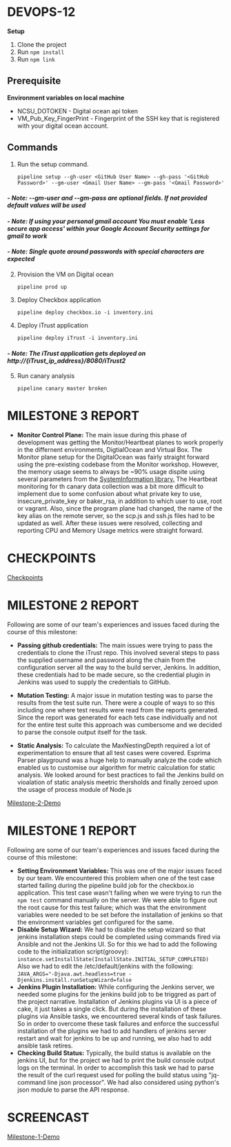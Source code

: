 # DEVOPS-12

**Setup**

1. Clone the project
2. Run ```npm install```
3. Run ```npm link```

## Prerequisite

**Environment variables on local machine**

- NCSU_DOTOKEN - Digital ocean api token
- VM_Pub_Key_FingerPrint - Fingerprint of the SSH key that is registered with your digital ocean account.

## Commands

1. Run the setup command.

    ```pipeline setup --gh-user <GitHub User Name> --gh-pass '<GitHub Password>' --gm-user <Gmail User Name> --gm-pass '<Gmail Password>'```

#### - *Note: --gm-user and --gm-pass are optional fields. If not provided default values will be used*
#### - *Note: If using your personal gmail account You must enable 'Less secure app access' within your Google Account Security settings for gmail to work*
#### - *Note:  Single quote around passwords with special characters are expected*

2. Provision the VM on Digital ocean 

    ```pipeline prod up```

3. Deploy Checkbox application

    ```pipeline deploy checkbox.io -i inventory.ini```

4. Deploy iTrust application

    ```pipeline deploy iTrust -i inventory.ini```

#### - *Note: The iTrust application gets deployed on http://{iTrust_ip_address}/8080/iTrust2*

5. Run canary analysis 

    ```pipeline canary master broken```

# MILESTONE 3 REPORT

- **Monitor Control Plane:** The main issue during this phase of development was getting the Monitor/Heartbeat planes to work properly in the differnent environments, DigtialOcean and Virtual Box. The Monitor plane setup for the DigitalOcean was fairly straight forward using the pre-existing codebase from the Monitor workshop. However, the memory usage seems to always be ~90% usage dispite using several parameters from the [SystemInformation library.](https://www.npmjs.com/package/systeminformation#4-memory) The Heartbeat monitoring for th canary data collection was a bit more difficult to implement due to some confusion about what private key to use, insecure_private_key or baker_rsa, in addition to which user to use, root or vagrant. Also, since the program plane had changed, the name of the key alias on the remote server, so the scp.js and ssh.js files had to be updated as well. After these issues were resolved, collecting and reporting CPU and Memory Usage metrics were straight forward.

# CHECKPOINTS

[Checkpoints](/CHECKPOINT.md)

# MILESTONE 2 REPORT

Following are some of our team's experiences and issues faced during the course of this milestone:

- **Passing github credentials:** The main issues were trying to pass the credentials to clone the iTrust repo. This involved several steps to pass the supplied username and password along the chain from the configuration server all the way to the build server, Jenkins. In addition, these credentials had to be made secure, so the credential plugin in Jenkins was used to supply the credentials to GitHub.

- **Mutation Testing:** A major issue in mutation testing was to parse the results from the test suite run. There were a couple of ways to so this including one where test results were read from the reports generated. Since the report was generated for each tets case individually and not for the entire test suite this approach was cumbersome and we decided to parse the console output itself for the task.

- **Static Analysis:** To calculate the MaxNestingDepth required a lot of experimentation to ensure that all test cases were covered. Esprima Parser playground was a huge help to manually analyze the code which enabled us to customise our algorithm for metric calculation for static analysis. We looked around for best practices to fail the Jenkins build on vioalation of static analysis meetric thersholds and finally zeroed upon the usage of process module of Node.js 

[Milestone-2-Demo](https://drive.google.com/open?id=1pNf79gE533QLjLZNuTZmQgOTJUhDcMvZ)

# MILESTONE 1 REPORT

Following are some of our team's experiences and issues faced during the course of this milestone:

- **Setting Environment Variables:** This was one of the major issues faced by our team. We encountered this problem when one of the test case started failing during the pipeline build job for the checkbox.io application. This test case wasn't failing when we were trying to run the ```npm test``` command manually on the server. We were able to figure out the root cause for this test failure; which was that the environment variables were needed to be set before the installation of jenkins so that the environment variables get configured for the same.  
- **Disable Setup Wizard:** We had to disable the setup wizard so that jenkins installation steps could be completed using commands fired via Ansible and not the Jenkins UI. So for this we had to add the following code to the initialization script(groovy):<br>
```instance.setInstallState(InstallState.INITIAL_SETUP_COMPLETED)```
<br>Also we had to edit the /etc/default/jenkins with the following:<br>
```JAVA_ARGS="-Djava.awt.headless=true -Djenkins.install.runSetupWizard=false```
- **Jenkins Plugin Installation:** While configuring the Jenkins server, we needed some plugins for the jenkins build job to be triggred as part of the project narrative. Installation of Jenkins plugins via UI is a piece of cake, it just takes a single click. But during the installation of these plugins via Ansible tasks, we encountered several kinds of task failures. So in order to overcome these task failures and enforce the successful installation of the plugins we had to add handlers of jenkins server restart and wait for jenkins to be up and running, we also had to add ansible task retires.
- **Checking Build Status:** Typically, the build status is available on the jenkins UI, but for the project we had to print the build console output logs on the terminal. In order to accomplish this task we had to parse the result of the curl request used for polling the build status using "jq-command line json processor". We had also considered using python's json module to parse the API response.

# SCREENCAST

[Milestone-1-Demo](https://drive.google.com/open?id=191yoG7N7pT8X15-aBgCq6R6OBXGqNV65)
